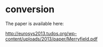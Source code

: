 conversion
==========

The paper is available here:

http://eurosys2013.tudos.org/wp-content/uploads/2013/paper/Merryfield.pdf
